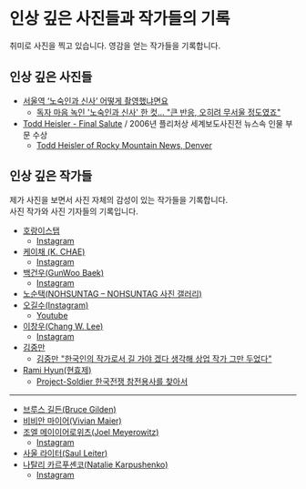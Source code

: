 # 인상 깊은 사진들과 작가들의 기록
취미로 사진을 찍고 있습니다. 영감을 얻는 작가들을 기록합니다.

## 인상 깊은 사진들
- [서울역 ‘노숙인과 신사’ 어떻게 촬영했냐면요](https://www.hani.co.kr/arti/society/society_general/979965.html)
  - [독자 마음 녹인 '노숙인과 신사' 한 컷… "큰 반응, 오히려 무서울 정도였죠"](http://journalist.or.kr/m/m_article.html?no=48894)
- [Todd Heisler - Final Salute](http://todd-heisler.squarespace.com/final-salute) / 2006년 플리처상 세계보도사진전 뉴스속 인물 부문 수상
  - [Todd Heisler of Rocky Mountain News, Denver](https://www.pulitzer.org/winners/todd-heisler)

## 인상 깊은 작가들
제가 사진을 보면서 사진 자체의 감성이 있는 작가들을 기록합니다.  
사진 작가와 사진 기자들의 기록입니다.

- [호랑이스탭](https://horangisnap.creatorlink.net/)
  - [Instagram](https://www.instagram.com/lofi_jh/)
- [케이채 (K. CHAE)](https://www.kchae.com/)
  - [Instagram](https://www.instagram.com/kchae/)
- [백건우(GunWoo Baek)](https://www.behance.net/benz1129775a)
  - [Instagram](https://www.instagram.com/cuttergun/)
- [노순택(NOHSUNTAG – NOHSUNTAG 사진 갤러리)](http://suntag.net/)
- [오길수(Instagram)](https://www.instagram.com/5gilsu/)
  - [Youtube](https://www.youtube.com/@Gilsu)
- [이창우(Chang W. Lee)](https://changwlee.com/)
  - [Instagram](https://www.instagram.com/nytchangster/)
- [김중만](https://namu.wiki/w/%EA%B9%80%EC%A4%91%EB%A7%8C)
  - [김중만 "한국인의 작가로서 길 가야 겠다 생각해 상업 작가 그만 두었다"](https://youtu.be/2Qa35X4jhpg)
- [Rami Hyun(현효제)](https://www.instagram.com/projectsoldierkwv/)
  - [Project-Soldier 한국전쟁 참전용사를 찾아서](https://youtu.be/Tg11PgBf4FU)

---

- [브루스 길든(Bruce Gilden)](https://www.brucegilden.com/)
- [비비안 마이어(Vivian Maier)](http://www.vivianmaier.com/)
- [조엘 메이이어로위츠(Joel Meyerowitz)](https://www.joelmeyerowitz.com/)
  - [Instagram](https://www.instagram.com/joel_meyerowitz/)
- [사울 라이터(Saul Leiter)](https://www.saulleiterfoundation.org/)
- [나탈리 카르푸셴코(Natalie Karpushenko)](https://www.natalie-karpushenko.com/home)
  - [Instagram](https://www.instagram.com/nataliekarpushenko/)  